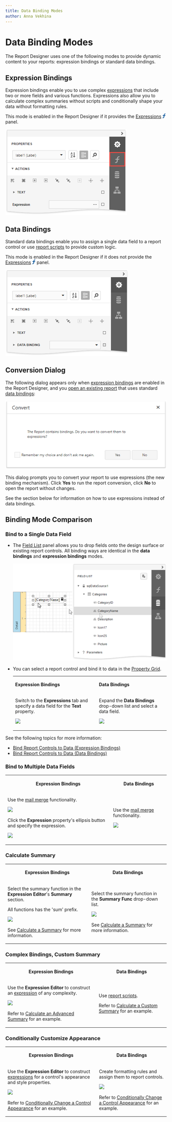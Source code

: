 ```yaml
---
title: Data Binding Modes
author: Anna Vekhina
---
```

# Data Binding Modes

The Report Designer uses one of the following modes to provide dynamic content to your reports: expression bindings or standard data bindings.

## <a name="expressions"></a>Expression Bindings

Expression bindings enable you to use complex [expressions](../use-expressions.md) that include two or more fields and various functions. Expressions also allow you to calculate complex summaries without scripts and conditionally shape your data without formatting rules.

This mode is enabled in the Report Designer if it provides the [Expressions](../report-designer-tools/ui-panels/expressions-panel.md) ![](../../../images/eurd-web-expressions-panel-icon.png) panel.

![](../../../images/eurd-web-property-grid-expression-bindings-mode.png)


## <a name="databindings"></a> Data Bindings

Standard data bindings enable you to assign a single data field to a report control or use [report scripts](../use-report-scripts.md) to provide custom logic.

This mode is enabled in the Report Designer if it does not provide the [Expressions](../report-designer-tools/ui-panels/expressions-panel.md) ![](../../../images/eurd-web-expressions-panel-icon.png) panel.


![](../../../images/eurd-web-property-grid-data-bindings-mode.png)

## <a name="dialog"></a>Conversion Dialog

The following dialog appears only when [expression bindings](#expressions) are enabled in the Report Designer, and you [open an existing report](../open-reports.md) that uses standard [data bindings](#databindings):

![](../../../images/eurd-web-bindings-to-expressions-conversion-dialog.png)

This dialog prompts you to convert your report to use expressions (the new binding mechanism). Click **Yes** to run the report conversion, click **No** to open the report without changes.

See the section below for information on how to use expressions instead of data bindings.


## <a name="comparison"></a>Binding Mode Comparison

### **Bind to a Single Data Field**

* The [Field List](../report-designer-tools/ui-panels/field-list.md) panel allows you to drop fields onto the design surface or existing report controls. All binding ways are identical in the **data bindings** and **expression bindings** modes. 

    ![](../../../images/eurd-web-field-list-drop-fields.png)

* You can select a report control and bind it to data in the [Property Grid](../report-designer-tools/ui-panels/property-grid.md).

    <table><tr><th><p>Expression Bindings</p>
    </th><th><p>Data Bindings</p>
    </th></tr><tr><td><p>Switch to the <strong>Expressions</strong> tab and specify a data field for the <strong>Text</strong> property.</p>
    <p><img src="../../../../images/eurd-win-property-grid-expression-binding.png"></p>
    </td><td><p>Expand the <strong>Data Bindings</strong> drop-down list and select a data field.</p>
    <p><img src="../../../../images/eurd-win-property-grid-text-data-binding.png"></p>
    </td>
    </tr></table>



See the following topics for more information:

* [Bind Report Controls to Data (Expression Bindings)](bind-controls-to-data-expression-bindings.md)
* [Bind Report Controls to Data (Data Bindings)](bind-controls-to-data-data-bindings.md)


### **Bind to Multiple Data Fields**

<table><tr><th><p>Expression Bindings</p>
</th><th><p>Data Bindings</p>
</th></tr><tr><td><p>Use the <a class="xref" href="use-embedded-fields-mail-merge.md">mail merge</a> functionality.</p>
<p><img src="../../../../images/eurd-win-binding-modes-mail-merge.png"></p>
<p>Click the <strong>Expression</strong> property's ellipsis button and specify the expression.</p>
<p><img src="../../../../images/eurd-win-expression-binding-multiple-fields.png"></p>
</td><td><p>Use the <a class="xref" href="use-embedded-fields-mail-merge.md">mail merge</a> functionality.</p>
<p><img src="../../../../images/eurd-win-binding-modes-mail-merge.png"></p>
</td>
</tr></table>

### **Calculate Summary**

<table><tr><th><p>Expression Bindings</p>
</th><th><p>Data Bindings</p>
</th></tr><tr><td><p> Select the summary function in the <strong>Expression Editor</strong>'s <strong>Summary</strong> section. </p>
<p>All functions has the 'sum' prefix.</p>
<p><img src="../../../../images/eurd-win-expression-binding-summary-function.png"></p>
<p>See <a class="xref" href="..\shape-report-data\shape-data-expression-bindings\calculate-a-summary.md">Calculate a Summary</a> for more information.</p>
</td><td><p>Select the summary function in the <strong>Summary Func</strong> drop-down list.</p>
<p><img src="../../../../images/eurd-win-data-binding-summary-function.png"></p>
<p>See <a class="xref" href="..\shape-report-data\shape-data-data-bindings\calculate-a-summary.md">Calculate a Summary</a> for more information.</p>
</td>
</tr></table>

### **Complex Bindings, Custom Summary**

<table><tr><th><p>Expression Bindings</p>
</th><th><p>Data Bindings</p>
</th></tr><tr><td><p>Use the <strong>Expression Editor</strong> to construct an <a class="xref" href="..\use-expressions.md">expression</a> of any complexity.</p>
<p><img src="../../../../images/eurd-win-label-advanced-summary-expression.png"></p>
<p>Refer to <a class="xref" href="..\shape-report-data\shape-data-expression-bindings\calculate-an-advanced-summary.md">Calculate an Advanced Summary</a> for an example.</p>
</td><td><p>Use <a class="xref" href="..\use-report-scripts.md">report scripts</a>.</p>
<p>Refer to <a class="xref" href="..\shape-report-data\shape-data-data-bindings\calculate-a-custom-summary.md">Calculate a Custom Summary</a> for an example.</p>
</td>
</tr></table>

### **Conditionally Customize Appearance**

<table><tr><th><p>Expression Bindings</p>
</th><th><p>Data Bindings</p>
</th></tr><tr><td><p>Use the <strong>Expression Editor</strong> to construct <a class="xref" href="..\use-expressions.md">expressions</a> for a control's appearance and style properties.</p>
<p><img src="../../../../images/eurd-win-shaping-style-name-expression.png"></p>
<p>Refer to <a class="xref" href="..\shape-report-data\shape-data-expression-bindings\conditionally-change-a-control-appearance.md">Conditionally Change a Control Appearance</a> for an example.</p>
</td><td><p>Create formatting rules and assign them to report controls.</p>
<p><img src="../../../../images/eurd-win-shaping-formattin-rule-appearance-settings.png"></p>
<p>Refer to <a class="xref" href="..\shape-report-data\shape-data-data-bindings\conditionally-change-a-control-appearance.md">Conditionally Change a Control Appearance</a> for an example.</p>
</td>
</tr></table>
